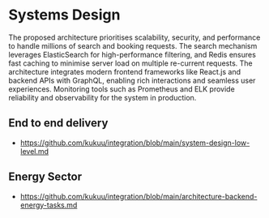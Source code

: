 # Systems Design

The proposed architecture prioritises scalability, security, and performance to handle millions of search and booking requests. The search mechanism leverages ElasticSearch for high-performance filtering, and Redis ensures fast caching to minimise server load on multiple re-current requests. The architecture integrates modern frontend frameworks like React.js and backend APIs with GraphQL, enabling rich interactions and seamless user experiences. Monitoring tools such as Prometheus and ELK provide reliability and observability for the system in production. 

## End to end delivery

- https://github.com/kukuu/integration/blob/main/system-design-low-level.md

## Energy Sector 

- https://github.com/kukuu/integration/blob/main/architecture-backend-energy-tasks.md
